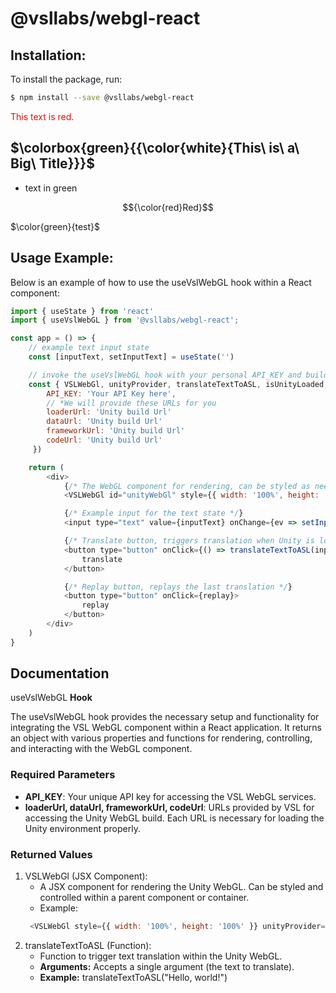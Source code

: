 # @vsllabs/webgl-react

## Installation:

To install the package, run:

```bash
$ npm install --save @vsllabs/webgl-react
```

<span style="color:red">This text is red.</span>

## $\colorbox{green}{{\color{white}{This\ is\ a\ Big\ Title}}}$

+ text in green

$${\color{red}Red}$$

$\color{green}{test}$

## Usage Example:

Below is an example of how to use the useVslWebGL hook within a React component:

```js
import { useState } from 'react'
import { useVslWebGL } from '@vsllabs/webgl-react';

const app = () => {
    // example text input state
    const [inputText, setInputText] = useState('')

    // invoke the useVslWebGL hook with your personal API_KEY and build URLs
    const { VSLWebGl, unityProvider, translateTextToASL, isUnityLoaded, isTranslating, replay, error } = useVslWebGL({
        API_KEY: 'Your API Key here',
        // *We will provide these URLs for you
        loaderUrl: 'Unity build Url'
        dataUrl: 'Unity build Url'
        frameworkUrl: 'Unity build Url'
        codeUrl: 'Unity build Url'
     })

    return (
        <div>
            {/* The WebGL component for rendering, can be styled as needed */}
            <VSLWebGl id="unityWebGl" style={{ width: '100%', height: '100%' }} unityProvider={unityProvider} />

            {/* Example input for the text state */}
            <input type="text" value={inputText} onChange={ev => setInputText(ev.target.value)} />

            {/* Translate button, triggers translation when Unity is loaded and input is provided */}
            <button type="button" onClick={() => translateTextToASL(inputText)}>
                translate
            </button>

            {/* Replay button, replays the last translation */}
            <button type="button" onClick={replay}>
                replay
            </button>
        </div>
    )
}
```

## Documentation

useVslWebGL **Hook**

The useVslWebGL hook provides the necessary setup and functionality for integrating the VSL WebGL component within a React application. It returns an object with various properties and functions for rendering, controlling, and interacting with the WebGL component.

### Required Parameters
 * **API_KEY**: Your unique API key for accessing the VSL WebGL services.
 * **loaderUrl, dataUrl, frameworkUrl, codeUrl**: URLs provided by VSL for accessing the Unity WebGL build. Each URL is necessary for loading the Unity environment properly.

### Returned Values
 1. VSLWebGl (JSX Component):
    * A JSX component for rendering the Unity WebGL. Can be styled and controlled within a parent component or container.
    * Example:
    ```js
     <VSLWebGl style={{ width: '100%', height: '100%' }} unityProvider={unityProvider} /> 
     ```
 2. translateTextToASL (Function):
    * Function to trigger text translation within the Unity WebGL.
    * **Arguments:** Accepts a single argument (the text to translate).
    * **Example:** translateTextToASL("Hello, world!")
